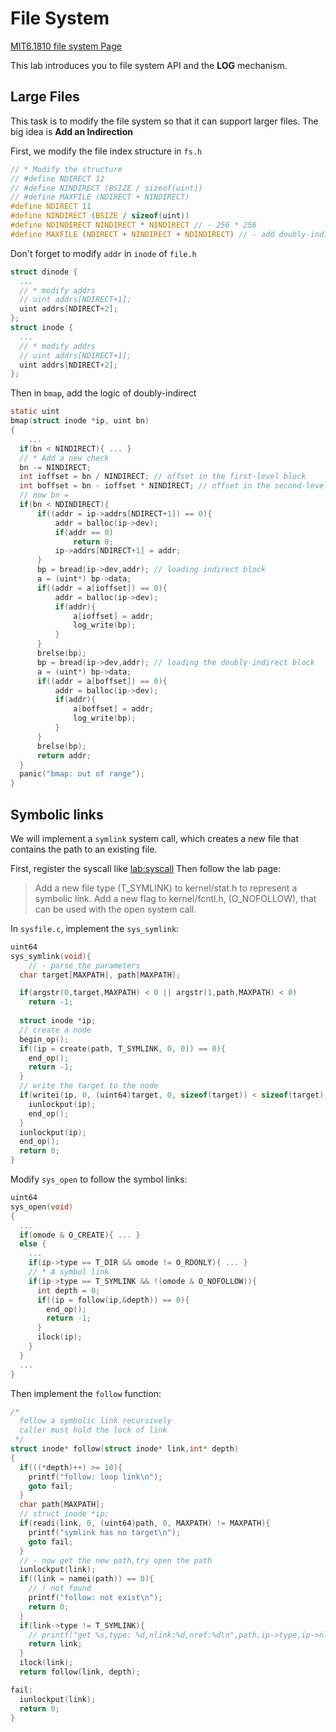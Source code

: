# File System
[MIT6.1810 file system Page](https://pdos.csail.mit.edu/6.S081/2022/labs/fs.html)

This lab introduces you to file system API and the **LOG** mechanism.

## Large Files
This task is to modify the file system so that it can support larger files.
The big idea is **Add an Indirection**

First, we modify the file index structure in `fs.h`
```c
// * Modify the structure
// #define NDIRECT 12
// #define NINDIRECT (BSIZE / sizeof(uint))
// #define MAXFILE (NDIRECT + NINDIRECT)
#define NDIRECT 11
#define NINDIRECT (BSIZE / sizeof(uint))
#define NDINDIRECT NINDIRECT * NINDIRECT // - 256 * 256
#define MAXFILE (NDIRECT + NINDIRECT + NDINDIRECT) // - add doubly-indirect
```

Don't forget to modify `addr` in `inode` of `file.h`
```c
struct dinode {
  ...
  // * modify addrs
  // uint addrs[NDIRECT+1];
  uint addrs[NDIRECT+2];
};
struct inode {
  ...
  // * modify addrs
  // uint addrs[NDIRECT+1];
  uint addrs[NDIRECT+2];
};
```

Then in `bmap`, add the logic of doubly-indirect
```c
static uint
bmap(struct inode *ip, uint bn)
{
    ...
  if(bn < NINDIRECT){ ... }
  // * Add a new check
  bn -= NINDIRECT;
  int ioffset = bn / NINDIRECT; // offset in the first-level block
  int boffset = bn - ioffset * NINDIRECT; // offset in the second-level block
  // now bn = 
  if(bn < NDINDIRECT){
      if((addr = ip->addrs[NDIRECT+1]) == 0){
          addr = balloc(ip->dev);
          if(addr == 0)
              return 0;
          ip->addrs[NDIRECT+1] = addr;
      }
      bp = bread(ip->dev,addr); // loading indirect block
      a = (uint*) bp->data;
      if((addr = a[ioffset]) == 0){
          addr = balloc(ip->dev);
          if(addr){
              a[ioffset] = addr;
              log_write(bp);
          }
      }
      brelse(bp);
      bp = bread(ip->dev,addr); // loading the doubly-indirect block
      a = (uint*) bp->data;
      if((addr = a[boffset]) == 0){
          addr = balloc(ip->dev);
          if(addr){
              a[boffset] = addr;
              log_write(bp);
          }
      }
      brelse(bp);
      return addr;
  }
  panic("bmap: out of range");
}
```

## Symbolic links
We will implement a `symlink` system call, which creates a new file that contains the path to an existing file. 

First, register the syscall like [lab:syscall](./syscall.md)
Then follow the lab page:
> Add a new file type (T_SYMLINK) to kernel/stat.h to represent a symbolic link.
> Add a new flag to kernel/fcntl.h, (O_NOFOLLOW), that can be used with the open system call.

In `sysfile.c`, implement the `sys_symlink`:
```c
uint64
sys_symlink(void){
    // - parse the parameters
  char target[MAXPATH], path[MAXPATH];

  if(argstr(0,target,MAXPATH) < 0 || argstr(1,path,MAXPATH) < 0)
    return -1;
  
  struct inode *ip;
  // create a node
  begin_op();
  if((ip = create(path, T_SYMLINK, 0, 0)) == 0){
    end_op();
    return -1;
  }
  // write the target to the node
  if(writei(ip, 0, (uint64)target, 0, sizeof(target)) < sizeof(target)){
    iunlockput(ip);
    end_op();
  }
  iunlockput(ip);
  end_op();
  return 0;
}
```

Modify `sys_open` to follow the symbol links:
```c
uint64
sys_open(void)
{
  ...
  if(omode & O_CREATE){ ... } 
  else {
    ...
    if(ip->type == T_DIR && omode != O_RDONLY){ ... }
    // * A symbol link
    if(ip->type == T_SYMLINK && !(omode & O_NOFOLLOW)){
      int depth = 0;
      if((ip = follow(ip,&depth)) == 0){
        end_op();
        return -1;
      }
      ilock(ip);
    }
  }
  ...
}
```
Then implement the `follow` function:
```c
/*
  follow a symbolic link recursively
  caller must hold the lock of link
 */
struct inode* follow(struct inode* link,int* depth)
{
  if(((*depth)++) >= 10){
    printf("follow: loop link\n");
    goto fail;
  }
  char path[MAXPATH];
  // struct inode *ip;
  if(readi(link, 0, (uint64)path, 0, MAXPATH) != MAXPATH){
    printf("symlink has no target\n");
    goto fail;
  }
  // - now get the new path,try open the path
  iunlockput(link);
  if((link = namei(path)) == 0){
    // ! not found
    printf("follow: not exist\n");
    return 0;
  }
  if(link->type != T_SYMLINK){
    // printf("get %s,type: %d,nlink:%d,nref:%d\n",path,ip->type,ip->nlink,ip->ref);
    return link;
  }
  ilock(link);
  return follow(link, depth);

fail:
  iunlockput(link);
  return 0;
}
```

